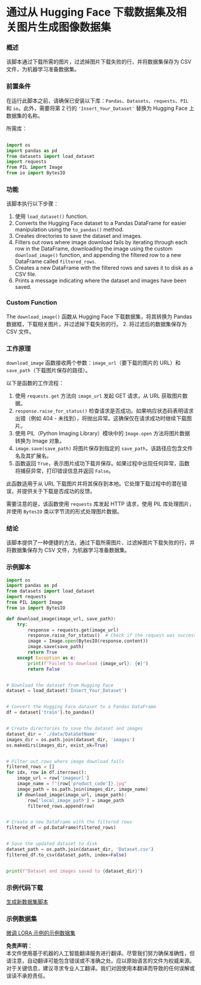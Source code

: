 # 通过从 Hugging Face 下载数据集及相关图片生成图像数据集

### 概述

该脚本通过下载所需的图片，过滤掉图片下载失败的行，并将数据集保存为 CSV 文件，为机器学习准备数据集。

### 前置条件

在运行此脚本之前，请确保已安装以下库：`Pandas`、`Datasets`、`requests`、`PIL` 和 `io`。此外，需要将第 2 行的 `'Insert_Your_Dataset'` 替换为 Hugging Face 上数据集的名称。

所需库：

```python

import os
import pandas as pd
from datasets import load_dataset
import requests
from PIL import Image
from io import BytesIO
```

### 功能

该脚本执行以下步骤：

1. 使用 `load_dataset()` function.
2. Converts the Hugging Face dataset to a Pandas DataFrame for easier manipulation using the `to_pandas()` method.
3. Creates directories to save the dataset and images.
4. Filters out rows where image download fails by iterating through each row in the DataFrame, downloading the image using the custom `download_image()` function, and appending the filtered row to a new DataFrame called `filtered_rows`.
5. Creates a new DataFrame with the filtered rows and saves it to disk as a CSV file.
6. Prints a message indicating where the dataset and images have been saved.

### Custom Function

The `download_image()` 函数从 Hugging Face 下载数据集，将其转换为 Pandas 数据框，下载相关图片，并过滤掉下载失败的行。
2. 将过滤后的数据集保存为 CSV 文件。

### 工作原理

`download_image` 函数接收两个参数：`image_url`（要下载的图片的 URL）和 `save_path`（下载图片保存的路径）。

以下是函数的工作流程：

1. 使用 `requests.get` 方法向 `image_url` 发起 GET 请求，从 URL 获取图片数据。
2. `response.raise_for_status()` 检查请求是否成功。如果响应状态码表明请求出错（例如 404 - 未找到），将抛出异常。这确保仅在请求成功时继续下载图片。
3. 使用 PIL（Python Imaging Library）模块中的 `Image.open` 方法将图片数据转换为 Image 对象。
4. `image.save(save_path)` 将图片保存到指定的 `save_path`，该路径应包含文件名及其扩展名。
5. 函数返回 `True`，表示图片成功下载并保存。如果过程中出现任何异常，函数将捕获异常，打印错误信息并返回 `False`。

此函数适用于从 URL 下载图片并将其保存到本地。它处理下载过程中的潜在错误，并提供关于下载是否成功的反馈。

需要注意的是，该函数使用 `requests` 库发起 HTTP 请求，使用 PIL 库处理图片，并使用 `BytesIO` 类以字节流的形式处理图片数据。

### 结论

该脚本提供了一种便捷的方法，通过下载所需图片、过滤掉图片下载失败的行，并将数据集保存为 CSV 文件，为机器学习准备数据集。

### 示例脚本

```python
import os
import pandas as pd
from datasets import load_dataset
import requests
from PIL import Image
from io import BytesIO

def download_image(image_url, save_path):
    try:
        response = requests.get(image_url)
        response.raise_for_status()  # Check if the request was successful
        image = Image.open(BytesIO(response.content))
        image.save(save_path)
        return True
    except Exception as e:
        print(f"Failed to download {image_url}: {e}")
        return False


# Download the dataset from Hugging Face
dataset = load_dataset('Insert_Your_Dataset')


# Convert the Hugging Face dataset to a Pandas DataFrame
df = dataset['train'].to_pandas()


# Create directories to save the dataset and images
dataset_dir = './data/DataSetName'
images_dir = os.path.join(dataset_dir, 'images')
os.makedirs(images_dir, exist_ok=True)


# Filter out rows where image download fails
filtered_rows = []
for idx, row in df.iterrows():
    image_url = row['imageurl']
    image_name = f"{row['product_code']}.jpg"
    image_path = os.path.join(images_dir, image_name)
    if download_image(image_url, image_path):
        row['local_image_path'] = image_path
        filtered_rows.append(row)


# Create a new DataFrame with the filtered rows
filtered_df = pd.DataFrame(filtered_rows)


# Save the updated dataset to disk
dataset_path = os.path.join(dataset_dir, 'Dataset.csv')
filtered_df.to_csv(dataset_path, index=False)


print(f"Dataset and images saved to {dataset_dir}")
```

### 示例代码下载 
[生成新数据集脚本](../../../../code/04.Finetuning/generate_dataset.py)

### 示例数据集
[微调 LORA 示例的示例数据集](../../../../code/04.Finetuning/olive-ort-example/dataset/dataset-classification.json)

**免责声明**：  
本文件使用基于机器的人工智能翻译服务进行翻译。尽管我们努力确保准确性，但请注意，自动翻译可能包含错误或不准确之处。应以原始语言的文件为权威来源。对于关键信息，建议寻求专业人工翻译。我们对因使用本翻译而导致的任何误解或误读不承担责任。